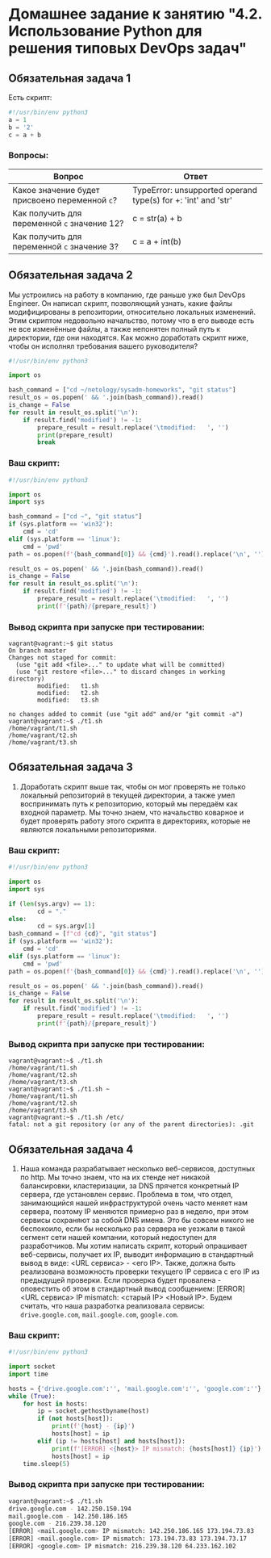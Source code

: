 # Домашнее задание к занятию "4.2. Использование Python для решения типовых DevOps задач"

## Обязательная задача 1

Есть скрипт:
```python
#!/usr/bin/env python3
a = 1
b = '2'
c = a + b
```

### Вопросы:
| Вопрос  | Ответ |
| ------------- | ------------- |
| Какое значение будет присвоено переменной `c`?  | TypeError: unsupported operand type(s) for +: 'int' and 'str'  |
| Как получить для переменной `c` значение 12?  | c = str(a) + b  |
| Как получить для переменной `c` значение 3?  | c = a + int(b)  |

## Обязательная задача 2
Мы устроились на работу в компанию, где раньше уже был DevOps Engineer. Он написал скрипт, позволяющий узнать, какие файлы модифицированы в репозитории, относительно локальных изменений. Этим скриптом недовольно начальство, потому что в его выводе есть не все изменённые файлы, а также непонятен полный путь к директории, где они находятся. Как можно доработать скрипт ниже, чтобы он исполнял требования вашего руководителя?

```python
#!/usr/bin/env python3

import os

bash_command = ["cd ~/netology/sysadm-homeworks", "git status"]
result_os = os.popen(' && '.join(bash_command)).read()
is_change = False
for result in result_os.split('\n'):
    if result.find('modified') != -1:
        prepare_result = result.replace('\tmodified:   ', '')
        print(prepare_result)
        break
```

### Ваш скрипт:
```python
#!/usr/bin/env python3

import os
import sys

bash_command = ["cd ~", "git status"]
if (sys.platform == 'win32'):
    cmd = 'cd'
elif (sys.platform == 'linux'):
    cmd = 'pwd'
path = os.popen(f'{bash_command[0]} && {cmd}').read().replace('\n', '')

result_os = os.popen(' && '.join(bash_command)).read()
is_change = False
for result in result_os.split('\n'):
    if result.find('modified') != -1:
        prepare_result = result.replace('\tmodified:   ', '')
        print(f'{path}/{prepare_result}')
```

### Вывод скрипта при запуске при тестировании:
```
vagrant@vagrant:~$ git status
On branch master
Changes not staged for commit:
  (use "git add <file>..." to update what will be committed)
  (use "git restore <file>..." to discard changes in working directory)
        modified:   t1.sh
        modified:   t2.sh
        modified:   t3.sh

no changes added to commit (use "git add" and/or "git commit -a")
vagrant@vagrant:~$ ./t1.sh
/home/vagrant/t1.sh
/home/vagrant/t2.sh
/home/vagrant/t3.sh
```

## Обязательная задача 3
1. Доработать скрипт выше так, чтобы он мог проверять не только локальный репозиторий в текущей директории, а также умел воспринимать путь к репозиторию, который мы передаём как входной параметр. Мы точно знаем, что начальство коварное и будет проверять работу этого скрипта в директориях, которые не являются локальными репозиториями.

### Ваш скрипт:
```python
#!/usr/bin/env python3

import os
import sys

if (len(sys.argv) == 1):
        cd = "."
else:
        cd = sys.argv[1]
bash_command = [f"cd {cd}", "git status"]
if (sys.platform == 'win32'):
    cmd = 'cd'
elif (sys.platform == 'linux'):
    cmd = 'pwd'
path = os.popen(f'{bash_command[0]} && {cmd}').read().replace('\n', '')

result_os = os.popen(' && '.join(bash_command)).read()
is_change = False
for result in result_os.split('\n'):
    if result.find('modified') != -1:
        prepare_result = result.replace('\tmodified:   ', '')
        print(f'{path}/{prepare_result}')
```

### Вывод скрипта при запуске при тестировании:
```
vagrant@vagrant:~$ ./t1.sh
/home/vagrant/t1.sh
/home/vagrant/t2.sh
/home/vagrant/t3.sh
vagrant@vagrant:~$ ./t1.sh ~
/home/vagrant/t1.sh
/home/vagrant/t2.sh
/home/vagrant/t3.sh
vagrant@vagrant:~$ ./t1.sh /etc/
fatal: not a git repository (or any of the parent directories): .git
```

## Обязательная задача 4
1. Наша команда разрабатывает несколько веб-сервисов, доступных по http. Мы точно знаем, что на их стенде нет никакой балансировки, кластеризации, за DNS прячется конкретный IP сервера, где установлен сервис. Проблема в том, что отдел, занимающийся нашей инфраструктурой очень часто меняет нам сервера, поэтому IP меняются примерно раз в неделю, при этом сервисы сохраняют за собой DNS имена. Это бы совсем никого не беспокоило, если бы несколько раз сервера не уезжали в такой сегмент сети нашей компании, который недоступен для разработчиков. Мы хотим написать скрипт, который опрашивает веб-сервисы, получает их IP, выводит информацию в стандартный вывод в виде: <URL сервиса> - <его IP>. Также, должна быть реализована возможность проверки текущего IP сервиса c его IP из предыдущей проверки. Если проверка будет провалена - оповестить об этом в стандартный вывод сообщением: [ERROR] <URL сервиса> IP mismatch: <старый IP> <Новый IP>. Будем считать, что наша разработка реализовала сервисы: `drive.google.com`, `mail.google.com`, `google.com`.

### Ваш скрипт:
```python
#!/usr/bin/env python3

import socket
import time

hosts = {'drive.google.com':'', 'mail.google.com':'', 'google.com':''}
while (True):
    for host in hosts:
        ip = socket.gethostbyname(host)
        if (not hosts[host]):
            print(f'{host} - {ip}')
            hosts[host] = ip
        elif (ip != hosts[host] and hosts[host]):
            print(f'[ERROR] <{host}> IP mismatch: {hosts[host]} {ip}')
            hosts[host] = ip
    time.sleep(5)
```

### Вывод скрипта при запуске при тестировании:
```bash
vagrant@vagrant:~$ ./t1.sh
drive.google.com - 142.250.150.194
mail.google.com - 142.250.186.165
google.com - 216.239.38.120
[ERROR] <mail.google.com> IP mismatch: 142.250.186.165 173.194.73.83
[ERROR] <mail.google.com> IP mismatch: 173.194.73.83 173.194.73.17
[ERROR] <google.com> IP mismatch: 216.239.38.120 64.233.162.102
```
